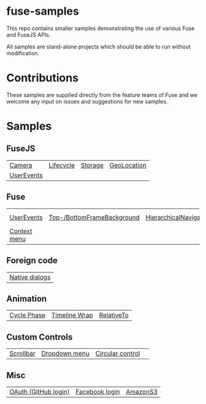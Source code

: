 # fuse-samples

This repo contains smaller samples demonstrating the use of various Fuse and FuseJS APIs.

All samples are stand-alone projects which should be able to run without modification.

# Contributions

These samples are supplied directly from the feature teams of Fuse and we welcome any input on issues and suggestions for new samples.


# Samples

## FuseJS

<table>
 <tr>
  <td><a href="Samples/Camera">Camera</a></td>
  <td><a href="Samples/Lifecycle">Lifecycle</a></td>
  <td><a href="Samples/Storage">Storage</a></td>
  <td><a href="Samples/GeoLocation">GeoLocation</a></td>
  </tr>
  <tr>
  <td><a href="Samples/UserEvents">UserEvents</a></td>
 </tr>
</table>

## Fuse

<table>
  <tr>
    <td><a href="Samples/UserEvents">UserEvents</a></td>
    <td><a href="Samples/OSUI">Top-/BottomFrameBackground</a></td>
	<td><a href="Samples/HierarchicalNavigation">HierarchicalNavigation</a></td>
	<td><a href="Samples/EdgeNavigator">Edge Navigator</a></td>
  </tr>
  <tr>
 	<td><a href="Samples/UIStructure/ContextMenu">Context menu</a></td>
  </tr>
</table>

## Foreign code

<table>
  <tr>
  	<td><a href="Samples/NativeDialogs">Native dialogs</a></td>
  </tr>
</table>


## Animation

<table>
  <tr>
    <td><a href="Samples/Animation/CyclePhase">Cycle Phase</a></td>
    <td><a href="Samples/Animation/TimelineWrap">Timeline Wrap</a></td>
	<td><a href="Samples/RelativeTo">RelativeTo</a></td>
  </tr>
</table>

## Custom Controls

<table>
  <tr>
    <td><a href="Samples/Controls/Scrollbar">Scrollbar</a></td>
    <td><a href="Samples/DropdownMenu">Dropdown menu</a></td>
    <td><a href="Samples/Controls/Circular">Circular control</a><td>
  </tr>
</table>

## Misc

<table>
  <tr>
  <td><a href="Samples/GithubOAuth">OAuth (GitHub login)</a></td>
  <td><a href="Samples/FacebookLogin">Facebook login</a></td>
  <td><a href="Samples/AmazonS3">AmazonS3</a></td>
  </tr>
</table>
